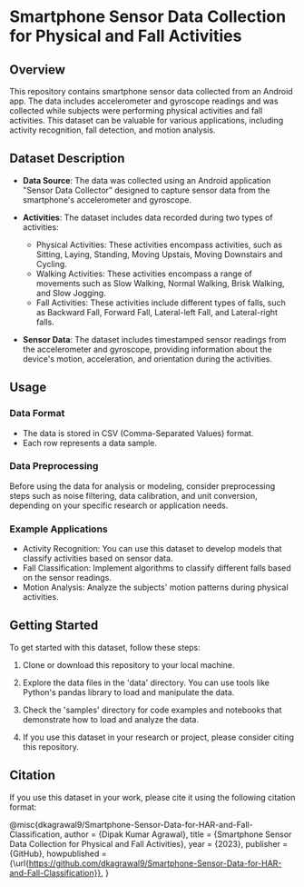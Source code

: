 # Smartphone Sensor Data Collection for Physical and Fall Activities

## Overview

This repository contains smartphone sensor data collected from an Android app. The data includes accelerometer and gyroscope readings and was collected while subjects were performing physical activities and fall activities. This dataset can be valuable for various applications, including activity recognition, fall detection, and motion analysis.

## Dataset Description

- **Data Source**: The data was collected using an Android application "Sensor Data Collector” designed to capture sensor data from the smartphone's accelerometer and gyroscope.

- **Activities**: The dataset includes data recorded during two types of activities:
  - Physical Activities: These activities encompass activities, such as Sitting, Laying, Standing, Moving Upstais, Moving Downstairs and Cycling.
  - Walking Activities: These activities encompass a range of movements such as Slow Walking, Normal Walking, Brisk Walking, and Slow Jogging.
  - Fall Activities: These activities include different types of falls, such as Backward Fall, Forward Fall, Lateral-left Fall, and Lateral-right falls.

- **Sensor Data**: The dataset includes timestamped sensor readings from the accelerometer and gyroscope, providing information about the device's motion, acceleration, and orientation during the activities.

## Usage

### Data Format

- The data is stored in CSV (Comma-Separated Values) format.
- Each row represents a data sample.

### Data Preprocessing

Before using the data for analysis or modeling, consider preprocessing steps such as noise filtering, data calibration, and unit conversion, depending on your specific research or application needs.

### Example Applications

- Activity Recognition: You can use this dataset to develop models that classify activities based on sensor data.
- Fall Classification: Implement algorithms to classify different falls based on the sensor readings.
- Motion Analysis: Analyze the subjects' motion patterns during physical activities.

## Getting Started

To get started with this dataset, follow these steps:

1. Clone or download this repository to your local machine.

2. Explore the data files in the 'data' directory. You can use tools like Python's pandas library to load and manipulate the data.

3. Check the 'samples' directory for code examples and notebooks that demonstrate how to load and analyze the data.

4. If you use this dataset in your research or project, please consider citing this repository.

## Citation

If you use this dataset in your work, please cite it using the following citation format:

@misc{dkagrawal9/Smartphone-Sensor-Data-for-HAR-and-Fall-Classification,
author = {Dipak Kumar Agrawal},
title = {Smartphone Sensor Data Collection for Physical and Fall Activities},
year = {2023},
publisher = {GitHub},
howpublished = {\url{https://github.com/dkagrawal9/Smartphone-Sensor-Data-for-HAR-and-Fall-Classification}},
}
